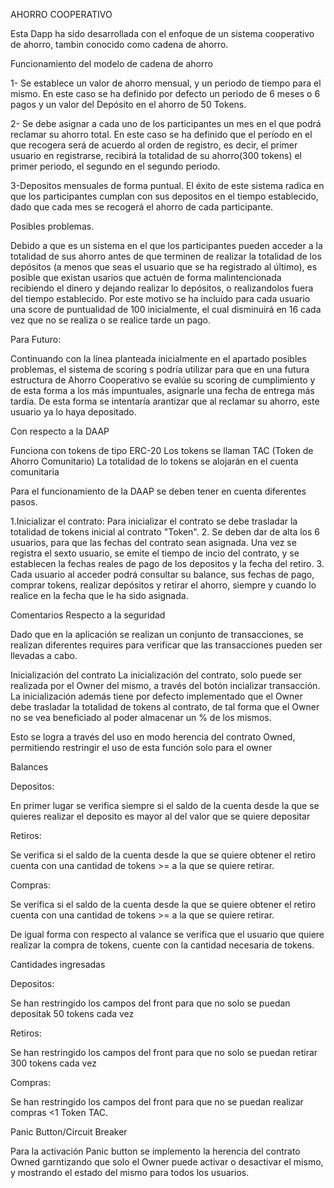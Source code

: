    AHORRO COOPERATIVO

Esta Dapp ha sido desarrollada con el enfoque de un sistema cooperativo de ahorro, tambin conocido como cadena de ahorro.

Funcionamiento del modelo de cadena de ahorro

1- Se establece un valor de ahorro mensual, y un periodo de tiempo para el mismo. En este caso se ha definido por defecto
un periodo de 6 meses o 6 pagos y un valor del Depósito en el ahorro de 50 Tokens.

2- Se debe asignar a cada uno de los participantes un mes en el que podrá reclamar su ahorro total. En este caso se ha definido
que el período en el que recogera será de acuerdo al orden de registro, es decir, el primer usuario en registrarse, recibirá
la totalidad de su ahorro(300 tokens) el primer periodo, el segundo en el segundo periodo.

3-Depositos mensuales de forma puntual. El éxito de este sistema radica en que los participantes cumplan con sus depositos en el tiempo establecido, dado que cada mes se recogerá el ahorro de cada participante.

Posibles problemas.

Debido a que es un sistema en el que los participantes pueden acceder a la totalidad de sus ahorro antes de que terminen
de realizar la totalidad de los depósitos (a menos que seas el usuario que se ha registrado al último), es posible que 
existan usarios que actuén de forma malintencionada recibiendo el dinero y dejando realizar lo depósitos, o realizandolos fuera
del tiempo establecido. Por este motivo se ha incluido para cada usuario una score de puntualidad de 100 inicialmente, el cual
disminuirá en 16 cada vez que no se realiza o se realice tarde un pago.

Para Futuro:

Continuando con la línea planteada inicialmente en el apartado posibles problemas, el sistema de scoring s podría utilizar para
que en una futura estructura de Ahorro Cooperativo se evalúe su scoring de cumplimiento y de esta forma a los más impuntuales,
asignarle una fecha de entrega más tardía. De esta forma se intentaría arantizar que al reclamar su ahorro, este usuario ya
lo haya depositado.


Con respecto a la DAAP

Funciona con tokens de tipo ERC-20 
Los tokens se llaman TAC (Token de Ahorro Comunitario)
La totalidad de lo tokens se alojarán en el cuenta comunitaria

Para el funcionamiento de la DAAP se deben tener en cuenta diferentes pasos.

1.Inicializar el contrato: Para inicializar el contrato se debe trasladar la totalidad de tokens inicial  al contrato "Token".
2. Se deben dar de alta los 6 usuarios, para que las fechas del contrato sean asignada. Una vez se registra el sexto usuario, se emite el tiempo de incio del contrato, y se establecen la fechas reales de pago de los depositos y la fecha del retiro.
3. Cada usuario al acceder podrá consultar su balance, sus fechas de pago, comprar tokens, realizar depósitos y retirar el ahorro, siempre y cuando lo realice en la fecha que le ha sido asignada.



Comentarios Respecto a la seguridad

Dado que en la aplicación se realizan un conjunto de transacciones, se realizan diferentes requires para verificar que las transacciones pueden ser llevadas a cabo.


Inicialización del contrato
La inicialización del contrato, solo puede ser realizada por el Owner del mismo, a través del botón incializar transacción.
La inicialización además tiene por defecto implementado que el Owner debe trasladar la totalidad de tokens al contrato, de tal forma que el Owner no se vea beneficiado al poder almacenar un % de los mismos.

Esto se logra a través del uso en modo herencia del contrato Owned, permitiendo restringir el uso de esta función solo para el owner

Balances

Depositos:

En primer lugar se verifica siempre si el saldo de la cuenta desde la que se quieres realizar el deposito es mayor al del valor que se quiere depositar

Retiros:

Se verifica si el saldo de la cuenta desde la que se quiere obtener el retiro cuenta con una cantidad de tokens >= a la que se quiere retirar.

Compras:

Se verifica si el saldo de la cuenta desde la que se quiere obtener el retiro cuenta con una cantidad de tokens >= a la que se quiere retirar.

De igual forma con respecto al valance se verifica que el usuario que quiere realizar la compra de tokens, cuente con la cantidad necesaria de tokens.

Cantidades ingresadas

Depositos:

Se han restringido los campos del front para que no solo se puedan depositak 50 tokens cada vez

Retiros:

Se han restringido los campos del front para que no solo se puedan retirar 300 tokens cada vez

Compras:

Se han restringido los campos del front para que no se puedan realizar compras <1 Token TAC.

Panic Button/Circuit Breaker

Para la activación Panic button se implemento la herencia del contrato Owned garntizando que solo el Owner puede activar o desactivar el mismo, y mostrando el estado del mismo para todos los usuarios.




       
